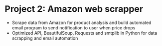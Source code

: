 # Project 2: Amazon web scrapper
* Scrape data from Amazon for product analysis and build automated email program to send notification to user when price drops
* Optimized API, BeautifulSoup, Requests and smtplib in Python for data scrapping and email automation


